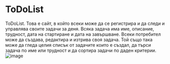 # ToDoList
ToDoList.  Това е сайт, в който всеки може да се регистрира и да следи и управлява своите задачи за деня. Всяка задача има име, описание, трудност, дата на стартиране и дата на завършване. Всеки потребител може да създава, редактира и изтрива своя задача. Той също така може да гледа целия списък от задачите които е създал, да търси задача по име или трудност и да сортира задачи по даден критерии. 
![image](https://user-images.githubusercontent.com/46284108/184669498-1173cd30-29a9-4a55-9016-ef3d25abe661.png)

